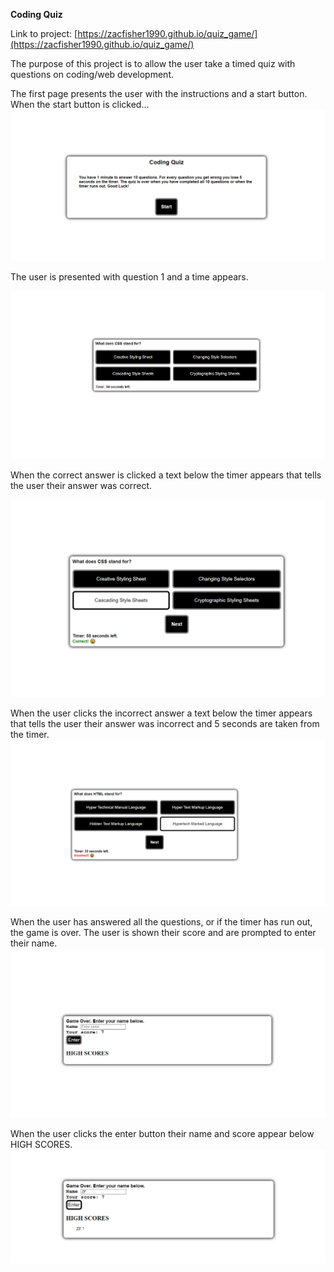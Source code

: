 **Coding Quiz**<br>

Link to project: [https://zacfisher1990.github.io/quiz_game/](https://zacfisher1990.github.io/quiz_game/)

The purpose of this project is to allow the user take a timed quiz with questions on coding/web development. 

The first page presents the user with the instructions and a start button. 
When the start button is clicked...
![alt text](https://github.com/zacfisher1990/quiz_game/blob/main/Assets/image1.png)

The user is presented with question 1 and a time appears.

![alt text](https://github.com/zacfisher1990/quiz_game/blob/main/Assets/image2.png)

When the correct answer is clicked a text below the timer appears that tells the user their answer was correct.

![alt text](https://github.com/zacfisher1990/quiz_game/blob/main/Assets/image3.png)

When the user clicks the incorrect answer a text below the timer appears that tells the user their answer was incorrect and 5 seconds are taken from the timer.
![alt text](https://github.com/zacfisher1990/quiz_game/blob/main/Assets/image4.png)

When the user has answered all the questions, or if the timer has run out, the game is over.
The user is shown their score and are prompted to enter their name.
![alt text](https://github.com/zacfisher1990/quiz_game/blob/main/Assets/image5.png)

When the user clicks the enter button their name and score appear below HIGH SCORES.
![alt text](https://github.com/zacfisher1990/quiz_game/blob/main/Assets/image6.png)

